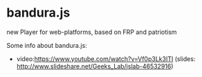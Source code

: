bandura.js
==========

new Player for web-platforms, based on FRP and patriotism

Some info about bandura.js:
- video:https://www.youtube.com/watch?v=Vf0p3Lk3ITI (slides: http://www.slideshare.net/Geeks_Lab/jslab-46532916)
